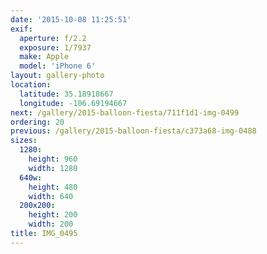 ```yaml
---
date: '2015-10-08 11:25:51'
exif:
  aperture: f/2.2
  exposure: 1/7937
  make: Apple
  model: 'iPhone 6'
layout: gallery-photo
location:
  latitude: 35.18918667
  longitude: -106.69194667
next: /gallery/2015-balloon-fiesta/711f1d1-img-0499
ordering: 20
previous: /gallery/2015-balloon-fiesta/c373a68-img-0488
sizes:
  1280:
    height: 960
    width: 1280
  640w:
    height: 480
    width: 640
  200x200:
    height: 200
    width: 200
title: IMG_0495
---
```

